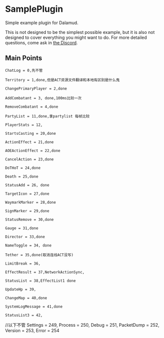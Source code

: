 # SamplePlugin

Simple example plugin for Dalamud.

This is not designed to be the simplest possible example, but it is also not designed to cover everything you might want to do. For more detailed questions, come ask in [the Discord](https://discord.gg/3NMcUV5).

## Main Points

    ChatLog = 0,先不管
    
    Territory = 1,done,但是ACT资源文件翻译和本地有区别是什么鬼
    
    ChangePrimaryPlayer = 2,done
    
    AddCombatant = 3, done,100ms比较一次
    
    RemoveCombatant = 4,done
    
    PartyList = 11,done,拿partylist 每帧比较
    
    PlayerStats = 12,
    
    StartsCasting = 20,done
    
    ActionEffect = 21,done
    
    AOEActionEffect = 22,done
    
    CancelAction = 23,done
    
    DoTHoT = 24,done
    
    Death = 25,done
    
    StatusAdd = 26, done
    
    TargetIcon = 27,done
    
    WaymarkMarker = 28,done
    
    SignMarker = 29,done
    
    StatusRemove = 30,done
    
    Gauge = 31,done
    
    Director = 33,done
    
    NameToggle = 34, done
    
    Tether = 35,done(取消连线ACT没写)
    
    LimitBreak = 36, 
    
    EffectResult = 37,NetworkActionSync,
    
    StatusList = 38,EffectList1 done
    
    UpdateHp = 39, 
    
    ChangeMap = 40,done
    
    SystemLogMessage = 41,done
    
    StatusList3 = 42,
//以下不管
    Settings = 249,
    Process = 250,
    Debug = 251,
    PacketDump = 252,
    Version = 253,
    Error = 254
